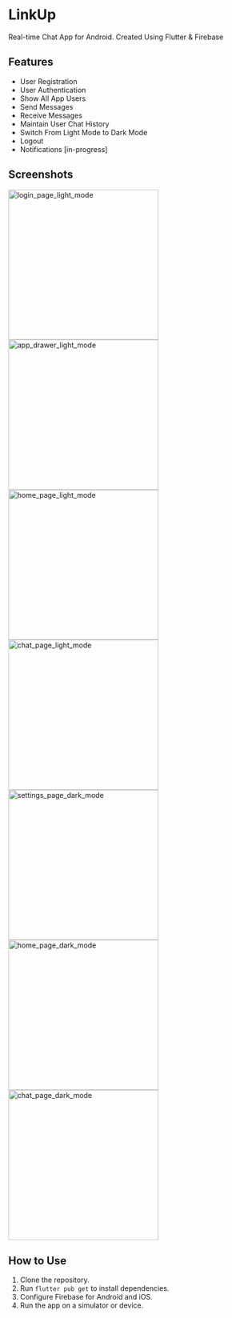 # LinkUp

Real-time Chat App for Android.
Created Using Flutter & Firebase

## Features
- User Registration
- User Authentication
- Show All App Users
- Send Messages
- Receive Messages
- Maintain User Chat History
- Switch From Light Mode to Dark Mode
- Logout
- Notifications [in-progress]

## Screenshots
<div style="display: flex; flex-wrap: wrap;">
    <img src="https://github.com/Apocalus/LinkUp/blob/master/screenshots/Screenshot_20240405_134339.png" alt="login_page_light_mode" width="300"/>
    <img src="https://github.com/Apocalus/LinkUp/blob/master/screenshots/Screenshot_20240405_134951.png" alt="app_drawer_light_mode" width="300"/>
    <img src="https://github.com/Apocalus/LinkUp/blob/master/screenshots/Screenshot_20240405_134800.png" alt="home_page_light_mode" width="300"/>
    <img src="https://github.com/Apocalus/LinkUp/blob/master/screenshots/Screenshot_20240405_134944.png" alt="chat_page_light_mode" width="300"/>
    <img src="https://github.com/Apocalus/LinkUp/blob/master/screenshots/Screenshot_20240405_134839.png" alt="settings_page_dark_mode" width="300"/>
    <img src="https://github.com/Apocalus/LinkUp/blob/master/screenshots/Screenshot_20240405_134847.png" alt="home_page_dark_mode" width="300"/>
    <img src="https://github.com/Apocalus/LinkUp/blob/master/screenshots/Screenshot_20240405_134932.png" alt="chat_page_dark_mode" width="300"/>
</div>

## How to Use
1. Clone the repository.
2. Run `flutter pub get` to install dependencies.
3. Configure Firebase for Android and iOS.
4. Run the app on a simulator or device.
